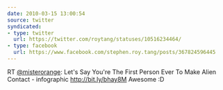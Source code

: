 ```yaml
---
date: 2010-03-15 13:00:54
source: twitter
syndicated:
- type: twitter
  url: https://twitter.com/roytang/statuses/10516234464/
- type: facebook
  url: https://www.facebook.com/stephen.roy.tang/posts/367824596445
---
```


RT [@misterorange](https://twitter.com/misterorange/): Let's Say You're The First Person Ever To Make Alien Contact - infographic http://bit.ly/bhay8M Awesome :D